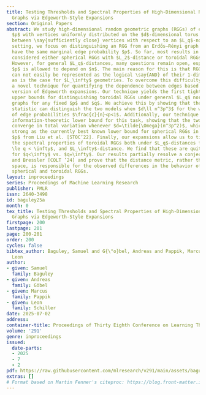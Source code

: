 ```yaml
---
title: Testing Thresholds and Spectral Properties of High-Dimensional Random Toroidal
  Graphs via Edgeworth-Style Expansions
section: Original Papers
abstract: We study high-dimensional random geometric graphs (RGGs) of edge-density
  $p$ with vertices uniformly distributed on the $d$-dimensional torus and edges inserted
  between \say{sufficiently close} vertices with respect to an $L_q$-norm. In this
  setting, we focus on distinguishing an RGG from an Erdős–Rényi graph if both models
  have the same marginal edge probability $p$. So far, most results in the literature
  considered either spherical RGGs with $L_2$-distance or toroidal RGGs under $L_\infty$-distance.
  However, for general $L_q$-distances, many questions remain open, especially if
  $p$ is allowed to depend on $n$. The main reason for this is that RGGs under $L_q$-distances
  can not easily be represented as the logical \say{AND} of their 1-dimensional counterparts,
  as is the case for $L_\infty$ geometries. To overcome this difficulty, we devise
  a novel technique for quantifying the dependence between edges based on a modified
  version of Edgeworth expansions. Our technique yields the first tight algorithmic
  upper bounds for distinguishing toroidal RGGs under general $L_q$ norms from Erdős–Rényi
  graphs for any fixed $p$ and $q$. We achieve this by showing that the signed triangle
  statistic can distinguish the two models when $d\ll n^3p^3$ for the whole regime
  of edge probabilities $\frac{c}{n}<p<1$. Additionally, our technique yields an improved
  information-theoretic lower bound for this task, showing that the two distributions
  converge in total variation whenever $d=\tilde{\Omega}(n^3p^2)$, which is just as
  strong as the currently best known lower bound for spherical RGGs in case of general
  $p$ from Liu et al. [STOC’22]. Finally, our expansions allow us to tightly characterize
  the spectral properties of toroidal RGGs both under $L_q$-distances for fixed $1
  \le q < \infty$, and $L_\infty$-distance. We find that these are quite different
  for $q<\infty$ vs. $q=\infty$. Our results partially resolve a conjecture of Bangachev
  and Bressler [COLT ’24] and prove that the distance metric, rather than the underlying
  space, is responsible for the observed differences in the behavior of high-dimensional
  spherical and toroidal RGGs.
layout: inproceedings
series: Proceedings of Machine Learning Research
publisher: PMLR
issn: 2640-3498
id: baguley25a
month: 0
tex_title: Testing Thresholds and Spectral Properties of High-Dimensional Random Toroidal
  Graphs via Edgeworth-Style Expansions
firstpage: 200
lastpage: 201
page: 200-201
order: 200
cycles: false
bibtex_author: Baguley, Samuel and G{\"o}bel, Andreas and Pappik, Marcus and Schiller,
  Leon
author:
- given: Samuel
  family: Baguley
- given: Andreas
  family: Göbel
- given: Marcus
  family: Pappik
- given: Leon
  family: Schiller
date: 2025-07-02
address:
container-title: Proceedings of Thirty Eighth Conference on Learning Theory
volume: '291'
genre: inproceedings
issued:
  date-parts:
  - 2025
  - 7
  - 2
pdf: https://raw.githubusercontent.com/mlresearch/v291/main/assets/baguley25a/baguley25a.pdf
extras: []
# Format based on Martin Fenner's citeproc: https://blog.front-matter.io/posts/citeproc-yaml-for-bibliographies/
---
```

